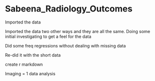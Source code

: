# Sabeena_Radiology_Outcomes

Imported the data

Imported the data two other ways and they are all the same. Doing some initial investigating to get a feel for the data

Did some freq regressions without dealing with missing data

Re-did it with the short data

create r markdown

Imaging = 1 data analysis